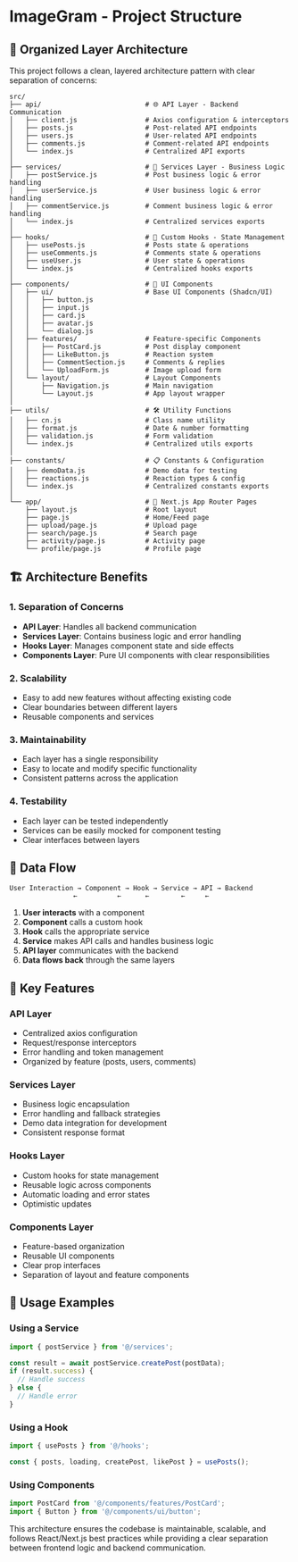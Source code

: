 # ImageGram - Project Structure

## 📁 **Organized Layer Architecture**

This project follows a clean, layered architecture pattern with clear separation of concerns:

```
src/
├── api/                          # 🌐 API Layer - Backend Communication
│   ├── client.js                 # Axios configuration & interceptors
│   ├── posts.js                  # Post-related API endpoints
│   ├── users.js                  # User-related API endpoints
│   ├── comments.js               # Comment-related API endpoints
│   └── index.js                  # Centralized API exports
│
├── services/                     # 🔧 Services Layer - Business Logic
│   ├── postService.js            # Post business logic & error handling
│   ├── userService.js            # User business logic & error handling
│   ├── commentService.js         # Comment business logic & error handling
│   └── index.js                  # Centralized services exports
│
├── hooks/                        # 🎣 Custom Hooks - State Management
│   ├── usePosts.js               # Posts state & operations
│   ├── useComments.js            # Comments state & operations
│   ├── useUser.js                # User state & operations
│   └── index.js                  # Centralized hooks exports
│
├── components/                   # 🧩 UI Components
│   ├── ui/                       # Base UI Components (Shadcn/UI)
│   │   ├── button.js
│   │   ├── input.js
│   │   ├── card.js
│   │   ├── avatar.js
│   │   └── dialog.js
│   ├── features/                 # Feature-specific Components
│   │   ├── PostCard.js           # Post display component
│   │   ├── LikeButton.js         # Reaction system
│   │   ├── CommentSection.js     # Comments & replies
│   │   └── UploadForm.js         # Image upload form
│   └── layout/                   # Layout Components
│       ├── Navigation.js         # Main navigation
│       └── Layout.js             # App layout wrapper
│
├── utils/                        # 🛠️ Utility Functions
│   ├── cn.js                     # Class name utility
│   ├── format.js                 # Date & number formatting
│   ├── validation.js             # Form validation
│   └── index.js                  # Centralized utils exports
│
├── constants/                    # 📋 Constants & Configuration
│   ├── demoData.js               # Demo data for testing
│   ├── reactions.js              # Reaction types & config
│   └── index.js                  # Centralized constants exports
│
└── app/                          # 📱 Next.js App Router Pages
    ├── layout.js                 # Root layout
    ├── page.js                   # Home/Feed page
    ├── upload/page.js            # Upload page
    ├── search/page.js            # Search page
    ├── activity/page.js          # Activity page
    └── profile/page.js           # Profile page
```

## 🏗️ **Architecture Benefits**

### **1. Separation of Concerns**
- **API Layer**: Handles all backend communication
- **Services Layer**: Contains business logic and error handling
- **Hooks Layer**: Manages component state and side effects
- **Components Layer**: Pure UI components with clear responsibilities

### **2. Scalability**
- Easy to add new features without affecting existing code
- Clear boundaries between different layers
- Reusable components and services

### **3. Maintainability**
- Each layer has a single responsibility
- Easy to locate and modify specific functionality
- Consistent patterns across the application

### **4. Testability**
- Each layer can be tested independently
- Services can be easily mocked for component testing
- Clear interfaces between layers

## 🔄 **Data Flow**

```
User Interaction → Component → Hook → Service → API → Backend
                ←          ←      ←        ←     ←
```

1. **User interacts** with a component
2. **Component** calls a custom hook
3. **Hook** calls the appropriate service
4. **Service** makes API calls and handles business logic
5. **API layer** communicates with the backend
6. **Data flows back** through the same layers

## 🎯 **Key Features**

### **API Layer**
- Centralized axios configuration
- Request/response interceptors
- Error handling and token management
- Organized by feature (posts, users, comments)

### **Services Layer**
- Business logic encapsulation
- Error handling and fallback strategies
- Demo data integration for development
- Consistent response format

### **Hooks Layer**
- Custom hooks for state management
- Reusable logic across components
- Automatic loading and error states
- Optimistic updates

### **Components Layer**
- Feature-based organization
- Reusable UI components
- Clear prop interfaces
- Separation of layout and feature components

## 🚀 **Usage Examples**

### **Using a Service**
```javascript
import { postService } from '@/services';

const result = await postService.createPost(postData);
if (result.success) {
  // Handle success
} else {
  // Handle error
}
```

### **Using a Hook**
```javascript
import { usePosts } from '@/hooks';

const { posts, loading, createPost, likePost } = usePosts();
```

### **Using Components**
```javascript
import PostCard from '@/components/features/PostCard';
import { Button } from '@/components/ui/button';
```

This architecture ensures the codebase is maintainable, scalable, and follows React/Next.js best practices while providing a clear separation between frontend logic and backend communication.
